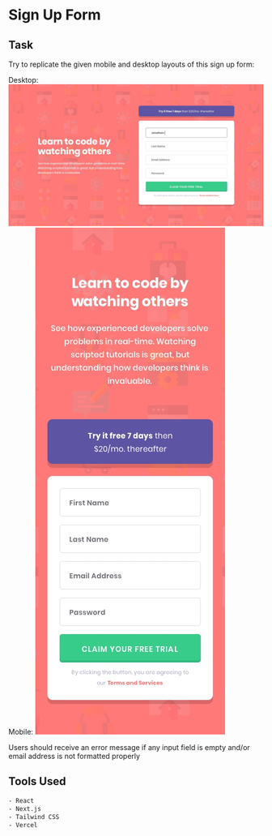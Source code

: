 # Sign Up Form

## Task

Try to replicate the given mobile and desktop layouts of this sign up form:

Desktop: ![Desktop Layout](./public/design/desktop-design.jpg)
Mobile: ![Mobile Layout](./public/design/mobile-design.jpg)

Users should receive an error message if any input field is empty and/or email address is not formatted properly

## Tools Used

    - React
    - Next.js
    - Tailwind CSS
    - Vercel
